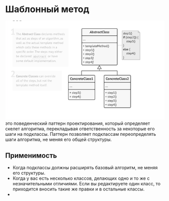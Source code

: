 # Шаблонный метод
![img.png](img.png)
это поведенческий паттерн проектирования, который определяет скелет алгоритма, перекладывая ответственность за некоторые его шаги на
подклассы. Паттерн позволяет подклассам переопределять шаги алгоритма, не меняя его общей структуры.

## Применимость

-  Когда подклассы должны расширять базовый алгоритм, не меняя его структуры.
- Когда у вас есть несколько классов, делающих одно и то же с незначительными отличиями. Если вы редактируете один класс, то приходится вносить такие же правки и в остальные классы.
- 